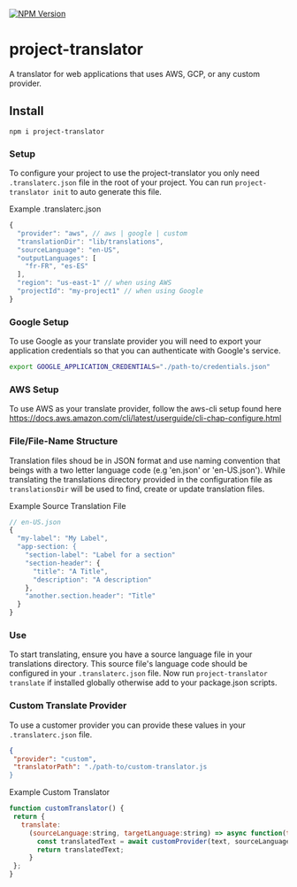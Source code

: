 [![NPM Version](https://img.shields.io/npm/v/project-translator)](https://www.npmjs.com/package/project-translator)

# project-translator
A translator for web applications that uses AWS, GCP, or any custom provider.

## Install
`npm i project-translator`

### Setup
To configure your project to use the project-translator you only need `.translaterc.json` file in the root of your project. You can run `project-translator init` to auto generate this file.

Example .translaterc.json
```javascript
{
  "provider": "aws", // aws | google | custom
  "translationDir": "lib/translations",
  "sourceLanguage": "en-US",
  "outputLanguages": [
    "fr-FR", "es-ES"
  ],
  "region": "us-east-1" // when using AWS
  "projectId": "my-project1" // when using Google
}
 ```

### Google Setup
To use Google as your translate provider you will need to export your application credentials so that you can authenticate with Google's service.

```sh
export GOOGLE_APPLICATION_CREDENTIALS="./path-to/credentials.json"
```

### AWS Setup
To use AWS as your translate provider, follow the aws-cli setup found here https://docs.aws.amazon.com/cli/latest/userguide/cli-chap-configure.html
   
  
### File/File-Name Structure
Translation files shoud be in JSON format and use naming convention that beings with a two letter language code  (e.g 'en.json' or 'en-US.json'). While translating the translations directory provided in the configuration file as `translationsDir` will be used to find, create or update translation files.

Example Source Translation File
```javascript
// en-US.json
{
  "my-label": "My Label",
  "app-section: {
    "section-label": "Label for a section"
    "section-header": {
      "title": "A Title",
      "description": "A description"
    },
    "another.section.header": "Title"
  }
}
 ```

 ### Use

 To start translating, ensure you have a source language file in your translations directory. This source file's language code should be configured in your `.translaterc.json` file. Now run `project-translator translate` if installed globally otherwise add to your package.json scripts.

 ### Custom Translate Provider

 To use a customer provider you can provide these values in your `.translaterc.json` file.

 ```json
 {
  "provider": "custom",
  "translatorPath": "./path-to/custom-translator.js
 }
 ```

 Example Custom Translator
 ```javascript
 function customTranslator() {
  return {
    translate:
      (sourceLanguage:string, targetLanguage:string) => async function(text:string) {
        const translatedText = await customProvider(text, sourceLanguage, targetLanguage);
        return translatedText;
      }
  };
 }
 ```

